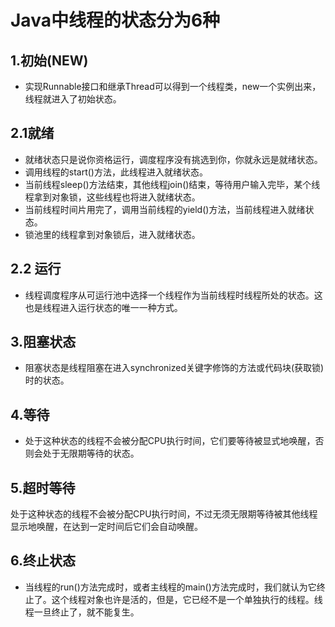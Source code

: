 # Java中线程的状态分为6种
## 1.初始(NEW)
* 实现Runnable接口和继承Thread可以得到一个线程类，new一个实例出来，线程就进入了初始状态。

## 2.1就绪
* 就绪状态只是说你资格运行，调度程序没有挑选到你，你就永远是就绪状态。
* 调用线程的start()方法，此线程进入就绪状态。
* 当前线程sleep()方法结束，其他线程join()结束，等待用户输入完毕，某个线程拿到对象锁，这些线程也将进入就绪状态。
* 当前线程时间片用完了，调用当前线程的yield()方法，当前线程进入就绪状态。
* 锁池里的线程拿到对象锁后，进入就绪状态。

## 2.2 运行
* 线程调度程序从可运行池中选择一个线程作为当前线程时线程所处的状态。这也是线程进入运行状态的唯一一种方式。

## 3.阻塞状态
* 阻塞状态是线程阻塞在进入synchronized关键字修饰的方法或代码块(获取锁)时的状态。

## 4.等待
* 处于这种状态的线程不会被分配CPU执行时间，它们要等待被显式地唤醒，否则会处于无限期等待的状态。

## 5.超时等待
处于这种状态的线程不会被分配CPU执行时间，不过无须无限期等待被其他线程显示地唤醒，在达到一定时间后它们会自动唤醒。

## 6.终止状态
* 当线程的run()方法完成时，或者主线程的main()方法完成时，我们就认为它终止了。这个线程对象也许是活的，但是，它已经不是一个单独执行的线程。线程一旦终止了，就不能复生。
